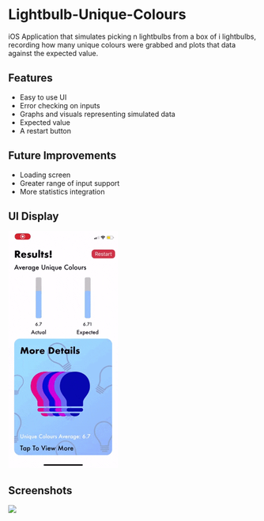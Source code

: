 # Lightbulb-Unique-Colours
iOS Application that simulates picking n lightbulbs from a box of i lightbulbs, recording how many unique colours were grabbed and plots that data against the expected value.


## Features

- Easy to use UI
- Error checking on inputs
- Graphs and visuals representing simulated data
- Expected value
- A restart button


## Future Improvements

- Loading screen
- Greater range of input support
- More statistics integration


## UI Display

![](media/gif-1.gif)

## Screenshots

![](media/screenshot-1.jpg)
